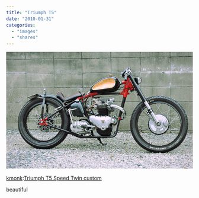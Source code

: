 ```yaml
---
title: "Triumph T5"
date: "2010-01-31"
categories: 
  - "images"
  - "shares"
---
```


![](images/tumblr_kwihscRTvp1qzn03xo1_640.jpg)

[kmonk](http://kmonk.info/post/343108657/triumph-t5-speed-twin-custom):[Triumph T5 Speed Twin custom](http://feedproxy.google.com/~r/Bikeexif/~3/1g6KJDsjCgM/triumph-speed-twin-custom)

beautiful
